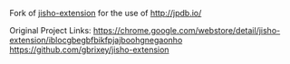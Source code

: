 Fork of [jisho-extension](https://github.com/gbrixey/jisho-extension) for the use of http://jpdb.io/


Original Project Links:
https://chrome.google.com/webstore/detail/jisho-extension/iblocgbegbfbikfpjajboohgnegaonho
https://github.com/gbrixey/jisho-extension

